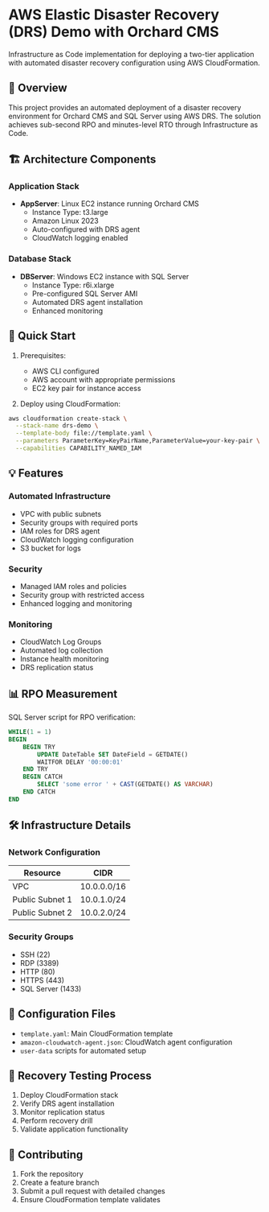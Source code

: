 # AWS Elastic Disaster Recovery (DRS) Demo with Orchard CMS
Infrastructure as Code implementation for deploying a two-tier application with automated disaster recovery configuration using AWS CloudFormation.

## 🎯 Overview
This project provides an automated deployment of a disaster recovery environment for Orchard CMS and SQL Server using AWS DRS. The solution achieves sub-second RPO and minutes-level RTO through Infrastructure as Code.

## 🏗️ Architecture Components

### Application Stack
- **AppServer**: Linux EC2 instance running Orchard CMS
  - Instance Type: t3.large
  - Amazon Linux 2023
  - Auto-configured with DRS agent
  - CloudWatch logging enabled

### Database Stack
- **DBServer**: Windows EC2 instance with SQL Server
  - Instance Type: r6i.xlarge
  - Pre-configured SQL Server AMI
  - Automated DRS agent installation
  - Enhanced monitoring

## 🚀 Quick Start

1. Prerequisites:
   - AWS CLI configured
   - AWS account with appropriate permissions
   - EC2 key pair for instance access

2. Deploy using CloudFormation:
```bash
aws cloudformation create-stack \
  --stack-name drs-demo \
  --template-body file://template.yaml \
  --parameters ParameterKey=KeyPairName,ParameterValue=your-key-pair \
  --capabilities CAPABILITY_NAMED_IAM
```

## 💡 Features

### Automated Infrastructure
- VPC with public subnets
- Security groups with required ports
- IAM roles for DRS agent
- CloudWatch logging configuration
- S3 bucket for logs

### Security
- Managed IAM roles and policies
- Security group with restricted access
- Enhanced logging and monitoring

### Monitoring
- CloudWatch Log Groups
- Automated log collection
- Instance health monitoring
- DRS replication status

## 📊 RPO Measurement
SQL Server script for RPO verification:
```sql
WHILE(1 = 1)
BEGIN
    BEGIN TRY
        UPDATE DateTable SET DateField = GETDATE()
        WAITFOR DELAY '00:00:01'
    END TRY
    BEGIN CATCH
        SELECT 'some error ' + CAST(GETDATE() AS VARCHAR)
    END CATCH
END
```

## 🛠️ Infrastructure Details

### Network Configuration
| Resource | CIDR |
|----------|------|
| VPC | 10.0.0.0/16 |
| Public Subnet 1 | 10.0.1.0/24 |
| Public Subnet 2 | 10.0.2.0/24 |

### Security Groups
- SSH (22)
- RDP (3389)
- HTTP (80)
- HTTPS (443)
- SQL Server (1433)

## 📝 Configuration Files
- `template.yaml`: Main CloudFormation template
- `amazon-cloudwatch-agent.json`: CloudWatch agent configuration
- `user-data` scripts for automated setup

## 🔄 Recovery Testing Process
1. Deploy CloudFormation stack
2. Verify DRS agent installation
3. Monitor replication status
4. Perform recovery drill
5. Validate application functionality

## 🤝 Contributing
1. Fork the repository
2. Create a feature branch
3. Submit a pull request with detailed changes
4. Ensure CloudFormation template validates
